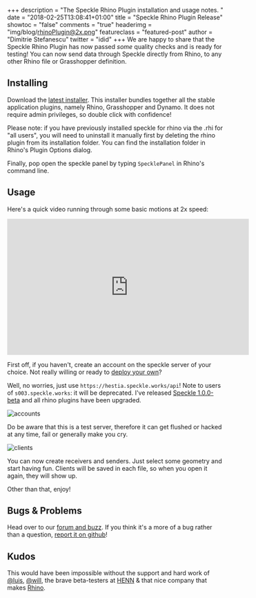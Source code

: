 +++
description = "The Speckle Rhino Plugin installation and usage notes. "
date = "2018-02-25T13:08:41+01:00"
title = "Speckle Rhino Plugin Release"
showtoc = "false"
comments = "true"
headerimg = "img/blog/rhinoPlugin@2x.png"
featureclass = "featured-post"
author = "Dimitrie Stefanescu"
twitter = "idid"
+++
We are happy to share that the Speckle Rhino Plugin has now passed *some* quality checks and is ready for testing! You can now send data through Speckle directly from Rhino, to any other Rhino file or Grasshopper definition.

## Installing

Download the [latest installer](https://github.com/speckleworks/SpeckleInstaller/releases/latest). This installer bundles together all the stable application plugins, namely Rhino, Grasshopper and Dynamo. It does not require admin privileges, so double click with confidence!

Please note: if you have previously installed speckle for rhino via the .rhi for "all users", you will need to uninstall it manually first by deleting the rhino plugin from its installation folder. You can find the installation folder in Rhino's Plugin Options dialog.

Finally, pop open the speckle panel by typing `SpecklePanel` in Rhino's command line.

## Usage

Here's a quick video running through some basic motions at 2x speed:
<div class='embed-container'><iframe width="560" height="315" src="https://www.youtube.com/embed/D4Bo7u6RtYA?rel=0&amp;showinfo=0" frameborder="0" allow="autoplay; encrypted-media" allowfullscreen></iframe></div>

First off, if you haven't, create an account on the speckle server of your choice. Not really willing or ready to [deploy your own](https://github.com/speckleworks/SpeckleServer)?

Well, no worries, just use `https://hestia.speckle.works/api`! Note to users of `s003.speckle.works`: it will be deprecated. I've released [Speckle 1.0.0-beta](https://speckle.works/log/versionone/) and all rhino plugins have been upgraded.

![accounts](/img/blog/accounts.png)

Do be aware that this is a test server, therefore it can get flushed or hacked at any time, fail or generally make you cry.


![clients](/img/blog/sendreceive.png)

You can now create receivers and senders. Just select some geometry and start having fun. Clients will be saved in each file, so when you open it again, they will show up.

Other than that, enjoy!

## Bugs & Problems
Head over to our [forum and buzz](https://discourse.speckle.works). If you think it's a more of a bug rather than a question, [report it on github](https://github.com/speckleworks/SpeckleRhino/issues)!

## Kudos
This would have been impossible without the support and hard work of [@luis](https://twitter.com/luisfraguada), [@will](https://twitter.com/pearswj), the brave beta-testers at [HENN](http://www.henn.com/en#design) & that nice company that makes [Rhino](https://www.rhino3d.com/).

